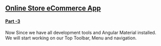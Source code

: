<h2><u>Online Store eCommerce App</u></h2>
<h4><u>Part -3</u></h4>
Now Since we have all development tools and Angular Material installed.<br/>
We will start working on our Top Toolbar, Menu and navigation.<br/>